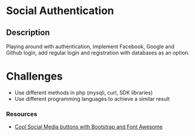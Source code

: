 # Social Authentication

## Description

Playing around with authentication, implement Facebook, Google and Github login, add regular login and registration with databases as an option.

# Challenges

*   Use different methods in php (mysqli, curl, SDK libraries)
*   Use different programming languages to achieve a similar result

### Resources
*   [Cool Social Media buttons with Bootstrap and Font Awesome](https://lipis.github.io/bootstrap-social/)
